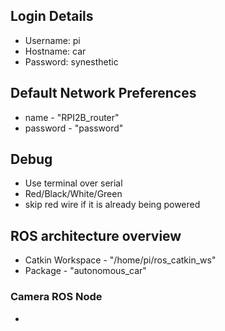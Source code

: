 ## Login Details
 - Username: pi
 - Hostname: car
 - Password: synesthetic

## Default Network Preferences
 - name - "RPI2B_router"
 - password - "password"

## Debug
 - Use terminal over serial
 - Red/Black/White/Green
 - skip red wire if it is already being powered

## ROS architecture overview
 - Catkin Workspace - "/home/pi/ros_catkin_ws"
 - Package - "autonomous_car"

### Camera ROS Node
 - 